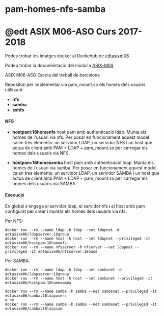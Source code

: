 # pam-homes-nfs-samba
# @edt ASIX M06-ASO Curs 2017-2018

Podeu trobar les imatges docker al Dockehub de [edtasixm06](https://hub.docker.com/u/edtasixm06/)

Podeu trobar la documentació del mòdul a [ASIX-M06](https://sites.google.com/site/asixm06edt/)

ASIX M06-ASO Escola del treball de barcelona


Repositori per implementar via pam_mount.so els homes dels usuaris utilitzant:

 * **nfs**
 * **samba**
 * **sshfs**

#### NFS

* **hostpam:18homenfs** host pam amb authenticació ldap. Munta els homes de l'usuari via nfs.
Per posar en funcionament aquest model calen tres elements: un servidor LDAP, un servidor NFS i un host que actua de 
client amb PAM + LDAP + pam_mount.so per carregar els homes dels usuaris via NFS.

* **hostpam:18homesamba** host pam amb authenticació ldap. Munta els homes de l'usuari via samba.
Per posar en funcionament aquest model calen tres elements: un servidor LDAP, un servidor SAMBA i un host que actua de
client amb PAM + LDAP + pam_mount.so per carregar els homes dels usuaris via SAMBA.




#### Execució

En global s'engega el servidor ldap, el servidor nfs i el host amb pam configurat per crear i muntar els homes dels usuaris via nfs.

Per NFS:
```
docker run --rm --name ldap -h ldap --net ldapnet -d edtasixm06/ldapserver:18group
docker run --rm --name host -h host --net ldapnet --privileged -it edtasixm06/hostpam:18homenfs
docker run --rm --name nfsserver -h nfserver --net ldapnet --privileged -it edtasixm06/nfsserver:18base

```

Per SAMBA:
```
docker run --rm --name ldap -h ldap --net sambanet -d edtasixm06/ldapserver:18group
docker run --rm --name host -h host --net sambanet --privileged -it edtasixm06/hostpam:18homesamba

docker run --rm --name samba -h samba --net sambanet --privileged -it edtasixm06/samba:18ldapusers
o bé
docker run --rm --name samba -h samba --net sambanet --privileged -it edtasixm06/samba:18ldapsam
```

